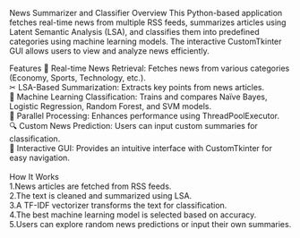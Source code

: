 News Summarizer and Classifier
Overview
This Python-based application fetches real-time news from multiple RSS feeds, summarizes articles using Latent Semantic Analysis (LSA), and classifies them into predefined categories using machine learning models. The interactive CustomTkinter GUI allows users to view and analyze news efficiently.

Features
📰 Real-time News Retrieval: Fetches news from various categories (Economy, Sports, Technology, etc.).<br>
✂ LSA-Based Summarization: Extracts key points from news articles.<br>
🤖 Machine Learning Classification: Trains and compares Naïve Bayes, Logistic Regression, Random Forest, and SVM models.<br>
🚀 Parallel Processing: Enhances performance using ThreadPoolExecutor.<br>
🔍 Custom News Prediction: Users can input custom summaries for classification.<br>
🎨 Interactive GUI: Provides an intuitive interface with CustomTkinter for easy navigation. <br>
<br>
How It Works<br>
1.News articles are fetched from RSS feeds. <br>
2.The text is cleaned and summarized using LSA. <br>
3.A TF-IDF vectorizer transforms the text for classification. <br>
4.The best machine learning model is selected based on accuracy. <br> 
5.Users can explore random news predictions or input their own summaries. <br>
